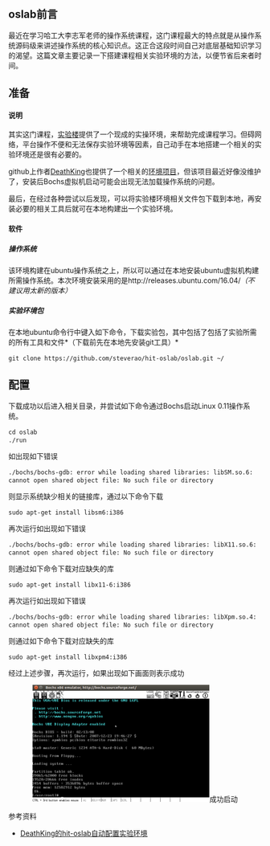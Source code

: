 ## oslab前言

最近在学习哈工大李志军老师的操作系统课程，这门课程最大的特点就是从操作系统源码级来讲述操作系统的核心知识点。这正合这段时间自己对底层基础知识学习的渴望。这篇文章主要记录一下搭建课程相关实验环境的方法，以便节省后来者时间。                                                                                         



## 准备

#### 说明

其实这门课程，[实验楼](https://www.shiyanlou.com/courses/115)提供了一个现成的实操环境，来帮助完成课程学习。但碍网络，平台操作不便和无法保存实验环境等因素，自己动手在本地搭建一个相关的实验环境还是很有必要的。

github上作者[DeathKing](https://github.com/DeathKing)也提供了一个相关的[环境项目](https://github.com/DeathKing/hit-oslab)，但该项目最近好像没维护了，安装后Bochs虚拟机启动可能会出现无法加载操作系统的问题。

最后，在经过各种尝试以后发现，可以将实验楼环境相关文件包下载到本地，再安装必要的相关工具后就可在本地构建出一个实验环境。

#### 软件

##### 操作系统

该环境构建在ubuntu操作系统之上，所以可以通过在本地安装ubuntu虚拟机构建所需操作系统。本次环境安装采用的是http://releases.ubuntu.com/16.04/*（不建议用太新的版本）*

##### 实验环境包

在本地ubuntu命令行中键入如下命令，下载实验包，其中包括了包括了实验所需的所有工具和文件*（下载前先在本地先安装git工具）*

    git clone https://github.com/steverao/hit-oslab/oslab.git ~/



## 配置

下载成功以后进入相关目录，并尝试如下命令通过Bochs启动Linux 0.11操作系统。

    cd oslab
    ./run

如出现如下错误

    ./bochs/bochs-gdb: error while loading shared libraries: libSM.so.6: cannot open shared object file: No such file or directory

则显示系统缺少相关的链接库，通过以下命令下载

    sudo apt-get install libsm6:i386

再次运行如出现如下错误

    ./bochs/bochs-gdb: error while loading shared libraries: libX11.so.6: cannot open shared object file: No such file or directory

则通过如下命令下载对应缺失的库

    sudo apt-get install libx11-6:i386

再次运行如出现如下错误

    ./bochs/bochs-gdb: error while loading shared libraries: libXpm.so.4: cannot open shared object file: No such file or directory

则通过如下命令下载对应缺失的库

    sudo apt-get install libxpm4:i386

经过上述步骤，再次运行，如果出现如下画面则表示成功

<div align="center"><img src="illustration/linux-setup.png" width="70%"/>成功启动</div>



参考资料

- [DeathKing的hit-oslab自动配置实验环境](https://github.com/DeathKing/hit-oslab)
